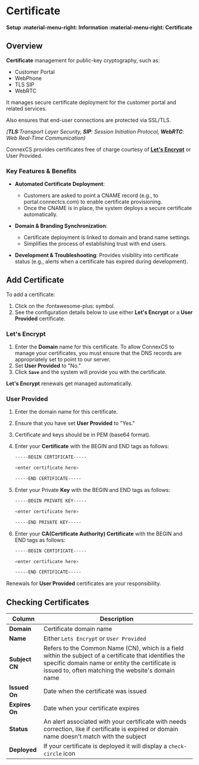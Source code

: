 # Certificate

**Setup :material-menu-right: Information :material-menu-right: Certificate**

## Overview

**Certificate** management for public-key cryptography, such as:

* Customer Portal
* WebPhone
* TLS SIP  
* WebRTC

It manages secure certificate deployment for the customer portal and related services.

Also ensures that end-user connections are protected via SSL/TLS.

*(**TLS**:Transport Layer Security, **SIP**: Session Initiation Protocol, **WebRTC**: Web Real-Time Communication)*

ConnexCS provides certificates free of charge courtesy of **[Let's Encrypt](https://letsencrypt.org/)** or User Provided.

### Key Features & Benefits

+ **Automated Certificate Deployment**:
    + Customers are asked to point a CNAME record (e.g., to portal.connectcs.com) to enable certificate provisioning.
    + Once the CNAME is in place, the system deploys a secure certificate automatically.

+ **Domain & Branding Synchronization**:
    + Certificate deployment is linked to domain and brand name settings.
    + Simplifies the process of establishing trust with end users.

+ **Development & Troubleshooting**: Provides visibility into certificate status (e.g., alerts when a certificate has expired during development).

## Add Certificate

To add a certificate:

1. Click on the :fontawesome-plus: symbol.
2. See the configuration details below to use either **Let's Encrypt** or a **User Provided** certificate.

### Let's Encrypt

1. Enter the **Domain** name for this certificate. To allow ConnexCS to manage your certificates, you must ensure that the DNS records are appropriately set to point to our server.
2. Set **User Provided** to "No."
3. Click **`Save`** and the system will provide you with the certificate.

**Let's Encrypt** renewals get  managed automatically.

### User Provided

1. Enter the domain name for this certificate.
2. Ensure that you have set **User Provided** to "Yes."
3. Certificate and keys should be in PEM (base64 format).
4. Enter your **Certificate** with the BEGIN and END tags as follows:

    ```bash
    -----BEGIN CERTIFICATE-----

    <enter certificate here>

    -----END CERTIFICATE-----
    ```

5. Enter your Private **Key** with the BEGIN and END tags as follows:

    ```bash
    -----BEGIN PRIVATE KEY-----

    <enter certificate here>

    -----END PRIVATE KEY-----
    ```

6. Enter your **CA(Certificate Authority) Certificate** with the BEGIN and END tags as follows:

    ```bash
    -----BEGIN CERTIFICATE-----

    <enter certificate here>

    -----END CERTIFICATE-----
    ```

Renewals for **User Provided** certificates are your responsibility.

## Checking Certificates

|Column|Description|
|------|-----------|
|**Domain**|Certificate domain name|
|**Name**|Either `Lets Encrypt` or `User Provided`|
|**Subject CN**|Refers to the Common Name (CN), which is a field within the subject of a certificate that identifies the specific domain name or entity the certificate is issued to, often matching the website's domain name|
|**Issued On**|Date when the certificate was issued|
|**Expires On**| Date when your certificate expires|
|**Status**| An alert associated with your certificate with needs correction, like if certificate is expired or domain name doesn't match with the subject|
|**Deployed**|If your certificate is deployed it will display a `check-circle` icon|